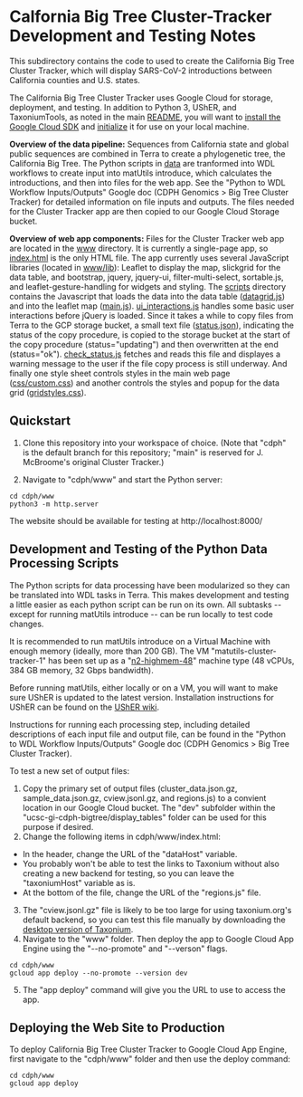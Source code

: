 # Calfornia Big Tree Cluster-Tracker Development and Testing Notes

This subdirectory contains the code to used to create the California Big Tree Cluster Tracker, which will display SARS-CoV-2 introductions between California counties and U.S. states. 

The California Big Tree Cluster Tracker uses Google Cloud for storage, deployment, and testing. In addition to Python 3, UShER, and TaxoniumTools, as noted in the main [README](../README.md), you will want to [install the Google Cloud SDK](https://cloud.google.com/sdk/docs/install) and [initialize](https://cloud.google.com/sdk/docs/initializing) it for use on your local machine.

**Overview of the data pipeline:** Sequences from California state and global public sequences are combined in Terra to create a phylogenetic tree, the California Big Tree. The Python scripts in [data](data) are tranformed into WDL workflows to create input into matUtils introduce, which calculates the introductions, and then into files for the web app. See the "Python to WDL Workflow Inputs/Outputs" Google doc (CDPH Genomics > Big Tree Cluster Tracker) for detailed information on file inputs and outputs. The files needed for the Cluster Tracker app are then copied to our Google Cloud Storage bucket.

**Overview of web app components:** Files for the Cluster Tracker web app are located in the [www](www) directory. It is currently a single-page app, so [index.html](www/index.html) is the only HTML file. The app currently uses several JavaScript libraries (located in [www/lib](www/lib)): Leaflet to display the map, slickgrid for the data table, and bootstrap, jquery, jquery-ui, filter-multi-select, sortable.js, and leaflet-gesture-handling for widgets and styling. The [scripts](www/scripts) directory contains the Javascript that loads the data into the data table ([datagrid.js](www/scripts/datagrid.js)) and into the leaflet map ([main.js](www/scripts/main.js)). [ui_interactions.js](www/scripts/ui_interactions.js) handles some basic user interactions before jQuery is loaded. Since it takes a while to copy files from Terra to the GCP storage bucket, a small text file ([status.json](data/status.json)), indicating the status of the copy procedure, is copied to the storage bucket at the start of the copy procedure (status="updating") and then overwritten at the end (status="ok"). [check_status.js](www/scripts/check_status.js) fetches and reads this file and displayes a warning message to the user if the file copy process is still underway. And finally one style sheet controls styles in the main web page ([css/custom.css](www/css/custom.css)) and another controls the styles and popup for the data grid ([gridstyles.css](www/css/gridstyles.css)). 

## Quickstart

1. Clone this repository into your workspace of choice. (Note that "cdph" is the default branch for this repository; "main" is reserved for J. McBroome's original Cluster Tracker.)

2. Navigate to "cdph/www" and start the Python server:

```
cd cdph/www
python3 -m http.server
```

The website should be available for testing at http://localhost:8000/ 

## Development and Testing of the Python Data Processing Scripts

The Python scripts for data processing have been modularized so they can be translated into WDL tasks in Terra. This makes development and testing a little easier as each python script can be run on its own. All subtasks -- except for running matUtils introduce -- can be run locally to test code changes. 

It is recommended to run matUtils introduce on a Virtual Machine with enough memory (ideally, more than 200 GB). The VM "matutils-cluster-tracker-1" has been set up as a "[n2-highmem-48](https://cloud.google.com/compute/docs/general-purpose-machines#n2-high-mem)" machine type (48 vCPUs, 384 GB memory, 32 Gbps bandwidth).

Before running matUtils, either locally or on a VM, you will want to make sure UShER is updated to the latest version. Installation instructions for UShER can be found on the [UShER wiki](https://usher-wiki.readthedocs.io/en/latest/Installation.html).

Instructions for running each processing step, including detailed descriptions of each input file and output file, can be found in the "Python to WDL Workflow Inputs/Outputs" Google doc (CDPH Genomics > Big Tree Cluster Tracker).

To test a new set of output files:
1. Copy the primary set of output files (cluster_data.json.gz, sample_data.json.gz, cview.jsonl.gz, and regions.js) to a convient location in our Google Cloud bucket. The "dev" subfolder within the "ucsc-gi-cdph-bigtree/display_tables" folder can be used for this purpose if desired.
2. Change the following items in cdph/www/index.html:
  * In the header, change the URL of the "dataHost" variable.
  * You probably won't be able to test the links to Taxonium without also creating a new backend for testing, so you can leave the "taxoniumHost" variable as is.
  * At the bottom of the file, change the URL of the "regions.js" file.
3. The "cview.jsonl.gz" file is likely to be too large for using taxonium.org's default backend, so you can test this file manually by downloading the [desktop version of Taxonium](https://docs.taxonium.org/en/latest/app.html).
4. Navigate to the "www" folder. Then deploy the app to Google Cloud App Engine using the "--no-promote" and "--verson" flags.
```
cd cdph/www
gcloud app deploy --no-promote --version dev
```
5. The "app deploy" command will give you the URL to use to access the app.

## Deploying the Web Site to Production 

To deploy California Big Tree Cluster Tracker to Google Cloud App Engine, first navigate to the "cdph/www" folder and then use the deploy command:
```
cd cdph/www
gcloud app deploy
```
